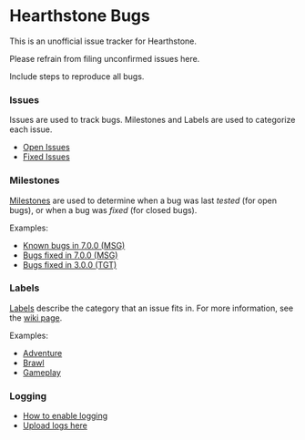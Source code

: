 # Hearthstone Bugs

This is an unofficial issue tracker for Hearthstone.

Please refrain from filing unconfirmed issues here.

Include steps to reproduce all bugs.

### Issues

Issues are used to track bugs. Milestones and Labels are used to categorize each issue. 

* [Open Issues](https://github.com/HearthSim/hs-bugs/issues?q=is%3Aissue+is%3Aopen)
* [Fixed Issues](https://github.com/HearthSim/hs-bugs/issues?q=is%3Aissue+is%3Aclosed)

### Milestones

[Milestones](https://github.com/HearthSim/hs-bugs/milestones) are used to determine when a bug was last *tested* (for open bugs), or when a bug was *fixed* (for closed bugs).

Examples:
* [Known bugs in 7.0.0 (MSG)](https://github.com/HearthSim/hs-bugs/milestones/7.0.0.15590)
* [Bugs fixed in 7.0.0 (MSG)](https://github.com/HearthSim/hs-bugs/issues?q=milestone%3A7.0.0.15590+is%3Aclosed)
* [Bugs fixed in 3.0.0 (TGT)](https://github.com/HearthSim/hs-bugs/issues?q=milestone%3A3.0.0.9786+is%3Aclosed)

### Labels

[Labels](https://github.com/HearthSim/hs-bugs/labels) describe the category that an issue fits in. For more information, see the [wiki page](https://github.com/HearthSim/hs-bugs/wiki/Labels).

Examples:
* [Adventure](https://github.com/HearthSim/hs-bugs/labels/adventure)
* [Brawl](https://github.com/HearthSim/hs-bugs/labels/brawl)
* [Gameplay](https://github.com/HearthSim/hs-bugs/labels/gameplay)

### Logging
* [How to enable logging](https://github.com/jleclanche/fireplace/wiki/How-to-enable-logging)
* [Upload logs here](https://gist.github.com/)
